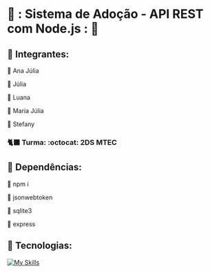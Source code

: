 # **🐾 : Sistema de Adoção - API REST com Node.js : 🐾**
## 📌 Integrantes: 
:cherry_blossom: Ana Júlia

:cherry_blossom: Júlia

:cherry_blossom: Luana

:cherry_blossom: Maria Júlia

:cherry_blossom: Stefany 
 
### 🐈‍⬛ Turma: :octocat: 2DS MTEC

## 📌 Dependências:
:tulip: npm i

:tulip: jsonwebtoken

:tulip: sqlite3

:tulip: express


## 📌 Tecnologias:

[![My Skills](https://skillicons.dev/icons?i=js,sqlite,nodejs,express)](https://skillicons.dev)
